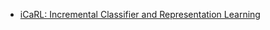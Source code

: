 
- [iCaRL: Incremental Classifier and Representation Learning](http://pub.ist.ac.at/~akolesnikov/files/arxiv/icarl.pdf)
